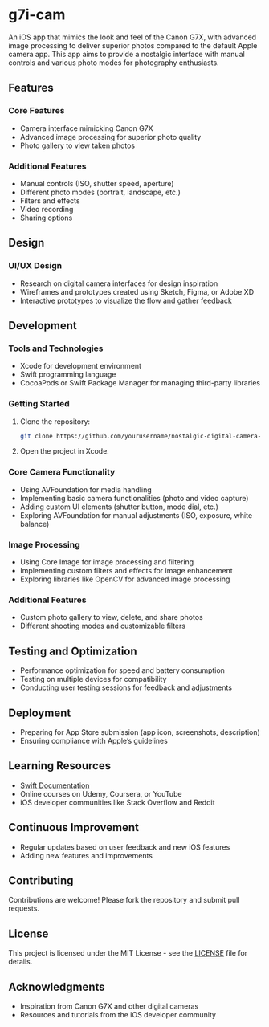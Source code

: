 # g7i-cam

An iOS app that mimics the look and feel of the Canon G7X, with advanced image processing to deliver superior photos compared to the default Apple camera app. This app aims to provide a nostalgic interface with manual controls and various photo modes for photography enthusiasts.

## Features

### Core Features
- Camera interface mimicking Canon G7X
- Advanced image processing for superior photo quality
- Photo gallery to view taken photos

### Additional Features
- Manual controls (ISO, shutter speed, aperture)
- Different photo modes (portrait, landscape, etc.)
- Filters and effects
- Video recording
- Sharing options

## Design

### UI/UX Design
- Research on digital camera interfaces for design inspiration
- Wireframes and prototypes created using Sketch, Figma, or Adobe XD
- Interactive prototypes to visualize the flow and gather feedback

## Development

### Tools and Technologies
- Xcode for development environment
- Swift programming language
- CocoaPods or Swift Package Manager for managing third-party libraries

### Getting Started
1. Clone the repository:
    ```bash
    git clone https://github.com/yourusername/nostalgic-digital-camera-app.git
    ```
2. Open the project in Xcode.

### Core Camera Functionality
- Using AVFoundation for media handling
- Implementing basic camera functionalities (photo and video capture)
- Adding custom UI elements (shutter button, mode dial, etc.)
- Exploring AVFoundation for manual adjustments (ISO, exposure, white balance)

### Image Processing
- Using Core Image for image processing and filtering
- Implementing custom filters and effects for image enhancement
- Exploring libraries like OpenCV for advanced image processing

### Additional Features
- Custom photo gallery to view, delete, and share photos
- Different shooting modes and customizable filters

## Testing and Optimization
- Performance optimization for speed and battery consumption
- Testing on multiple devices for compatibility
- Conducting user testing sessions for feedback and adjustments

## Deployment
- Preparing for App Store submission (app icon, screenshots, description)
- Ensuring compliance with Apple’s guidelines

## Learning Resources
- [Swift Documentation](https://developer.apple.com/documentation/swift)
- Online courses on Udemy, Coursera, or YouTube
- iOS developer communities like Stack Overflow and Reddit

## Continuous Improvement
- Regular updates based on user feedback and new iOS features
- Adding new features and improvements

## Contributing
Contributions are welcome! Please fork the repository and submit pull requests.

## License
This project is licensed under the MIT License - see the [LICENSE](LICENSE) file for details.

## Acknowledgments
- Inspiration from Canon G7X and other digital cameras
- Resources and tutorials from the iOS developer community

